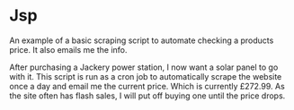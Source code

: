 # Jsp
An example of a basic scraping script to automate checking a products price. It also emails me the info.

After purchasing a Jackery power station, I now want a solar panel to go with it.
This script is run as a cron job to automatically scrape the website once a day and email me the current price.
Which is currently £272.99.
As the site often has flash sales, I will put off buying one until the price drops.
